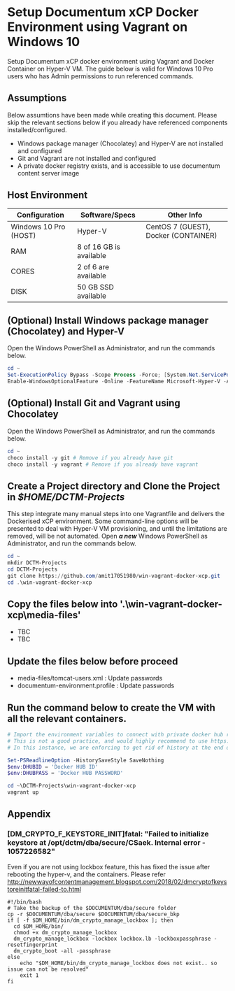 # Setup Documentum xCP Docker Environment using Vagrant on Windows 10

Setup Documentum xCP docker environment using Vagrant and Docker Container on Hyper-V VM. The guide below is valid for Windows 10 Pro users who has Admin permissions to run referenced commands.

## Assumptions

Below assumtions have been made while creating this document. Please skip the relevant sections below if you already have referenced components installed/configured.

* Windows package manager (Chocolatey) and Hyper-V are not installed and configured
* Git and Vagrant are not installed and configured
* A private docker registry exists, and is accessible to use documentum content server image 

## Host Environment

| Configuration        	| Software/Specs 	          | Other Info                              |
|----------------	      |-------------------------	|-----------                              |
| Windows 10 Pro (HOST) | Hyper-V                 	| CentOS 7 (GUEST), Docker (CONTAINER) 	  |
| RAM                   | 8 of 16 GB is available   |                                         |
| CORES                 | 2 of 6 are available      |                                         |
| DISK                  | 50 GB SSD available       |                                         |

## (Optional) Install Windows package manager (Chocolatey) and Hyper-V

Open the Windows PowerShell as Administrator, and run the commands below.
```PowerShell
cd ~
Set-ExecutionPolicy Bypass -Scope Process -Force; [System.Net.ServicePointManager]::SecurityProtocol = [System.Net.ServicePointManager]::SecurityProtocol -bor 3072; iex ((New-Object System.Net.WebClient).DownloadString('https://chocolatey.org/install.ps1')) 
Enable-WindowsOptionalFeature -Online -FeatureName Microsoft-Hyper-V -All
```

## (Optional) Install Git and Vagrant using Chocolatey

Open the Windows PowerShell as Administrator, and run the commands below.
```PowerShell
cd ~
choco install -y git # Remove if you already have git
choco install -y vagrant # Remove if you already have vagrant
```

## Create a Project directory and Clone the Project in <i>$HOME/DCTM-Projects</i>

This step integrate many manual steps into one Vagrantfile and delivers the Dockerised xCP environment. Some command-line options will be presented to deal with Hyper-V VM provisioning, and until the limitations are removed, will be not automated. Open <b><i>a new</i></b> Windows PowerShell as Administrator, and run the commands below.

```PowerShell
cd ~
mkdir DCTM-Projects
cd DCTM-Projects
git clone https://github.com/amit17051980/win-vagrant-docker-xcp.git
cd .\win-vagrant-docker-xcp
```

## Copy the files below into '.\win-vagrant-docker-xcp\media-files'

* TBC
* TBC

## Update the files below before proceed

* media-files/tomcat-users.xml : Update passwords
* documentum-environment.profile : Update passwords

## Run the command below to create the VM with all the relevant containers.

```PowerShell
# Import the environment variables to connect with private docker hub registry. 
# This is not a good practice, and would highly recommend to use https://docs.docker.com/engine/reference/commandline/login/
# In this instance, we are enforcing to get rid of history at the end of session exit.

Set-PSReadlineOption -HistorySaveStyle SaveNothing
$env:DHUBID = 'Docker HUB ID'
$env:DHUBPASS = 'Docker HUB PASSWORD' 

cd ~\DCTM-Projects\win-vagrant-docker-xcp
vagrant up
```

## Appendix

### [DM_CRYPTO_F_KEYSTORE_INIT]fatal:  "Failed to initialize keystore at /opt/dctm/dba/secure/CSaek. Internal error - 1057226582"

Even if you are not using lockbox feature, this has fixed the issue after rebooting the hyper-v, and the containers.
Please refer http://newwayofcontentmanagement.blogspot.com/2018/02/dmcryptofkeystoreinitfatal-failed-to.html

```
#!/bin/bash
# Take the backup of the $DOCUMENTUM/dba/secure folder
cp -r $DOCUMENTUM/dba/secure $DOCUMENTUM/dba/secure_bkp
if [ -f $DM_HOME/bin/dm_crypto_manage_lockbox ]; then
  cd $DM_HOME/bin/
  chmod +x dm_crypto_manage_lockbox
  dm_crypto_manage_lockbox -lockbox lockbox.lb -lockboxpassphrase -resetfingerprint
  dm_crypto_boot -all -passphrase
else
    echo "$DM_HOME/bin/dm_crypto_manage_lockbox does not exist.. so issue can not be resolved"
    exit 1
fi
```


